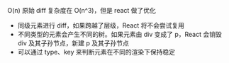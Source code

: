O(n) 原始 diff 复杂度在 O(n^3)，但是 react 做了优化

- 同级元素进行 diff，如果跨越了层级，React 将不会尝试复用
- 不同类型的元素会产生不同的树。如果元素由 div 变成了 p，React 会销毁 div 及其子孙节点，新建 p 及其子孙节点
- 可以通过 type、key 来判断元素在不同的渲染下保持稳定
